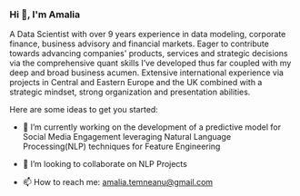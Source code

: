 ### Hi 👋, I'm Amalia

A Data Scientist with over 9 years experience in data modeling, corporate finance, business advisory and financial markets. 
Eager to contribute towards advancing companies' products, services and strategic decisions via the comprehensive quant skills I’ve developed thus far coupled with my deep and broad business acumen. 
Extensive international experience via projects in Central and Eastern Europe and the UK combined with a strategic mindset, strong organization and presentation abilities.


Here are some ideas to get you started:

- 🔭 I’m currently working on the development of a predictive model for Social Media Engagement leveraging Natural Language Processing(NLP) techniques for Feature Engineering

- 👯 I’m looking to collaborate on NLP Projects 

- 📫 How to reach me: amalia.temneanu@gmail.com

